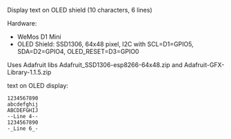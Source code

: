 Display text on OLED shield (10 characters, 6 lines)

Hardware:
* WeMos D1 Mini
* OLED Shield: SSD1306, 64x48 pixel, I2C with SCL=D1=GPIO5, SDA=D2=GPIO4, OLED_RESET=D3=GPIO0

Uses Adafruit libs Adafruit_SSD1306-esp8266-64x48.zip and Adafruit-GFX-Library-1.1.5.zip

text on OLED display:

    1234567890  
    abcdefghij  
    ABCDEFGHIJ  
    --Line 4--  
    1234567890  
    -_Line 6_- 
    
